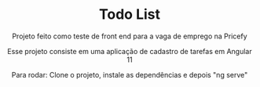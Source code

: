 <h1 align="center">Todo List</h1>

<p align="center">
    Projeto feito como teste de front end para a vaga de emprego na Pricefy
</p>

<p align="center">
    Esse projeto consiste em uma aplicação de cadastro de tarefas em Angular 11
</p>

<p align="center">
    Para rodar: Clone o projeto, instale as dependências e depois "ng serve"
</p>